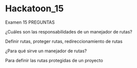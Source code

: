 # Hackatoon_15
Examen 15
PREGUNTAS

¿Cuáles son las responsabilidades de un manejador de rutas?

Definir rutas, proteger rutas, redireccionamiento de rutas



¿Para qué sirve un manejador de rutas?

Para definir las rutas protegidas de un proyecto
